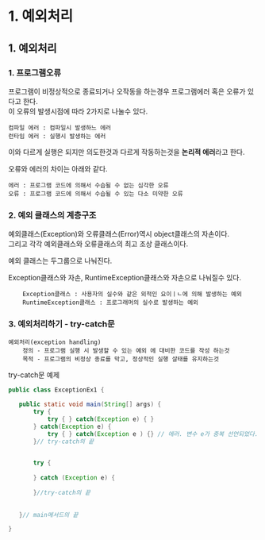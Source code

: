# 1. 예외처리

## 1. 예외처리

### 1. 프로그램오류
프로그램이 비정상적으로 종료되거나 오작동을 하는경우 프로그램에러 혹은 오류가 있다고 한다.      
이 오류의 발생시점에 따라 2가지로 나눌수 있다.     

    컴파일 에러 : 컴파일시 발생하느 에러
    런타임 에러 : 실행시 발생하는 에러
    
이와 다르게 실행은 되지만 의도한것과 다르게 작동하는것을 **논리적 에러**라고 한다.   
   
오류와 에러의 차이는 아래와 같다.
      
    에러 : 프로그램 코드에 의해서 수습될 수 없는 심각한 오류
    오류 : 프로그램 코드에 의해서 수습될 수 있는 다소 미약한 오류
      
  
### 2. 예외 클래스의 계층구조

예외클래스(Exception)와 오류클래스(Error)역시 object클래스의 자손이다.     
그리고 각각 예외클래스와 오류클래스의 최고 조상 클래스이다.      
        
예외 클래스는 두그룹으로 나눠진다.

Exception클래스와 자손, RuntimeException클래스와 자손으로 나눠질수 있다.   


        Exception클래스 : 사용자의 실수와 같은 외적인 요이ㅣㄴ에 의해 발생하는 예외
        RuntimeException클래스 : 프로그래머의 실수로 발생하는 예외  
       
       
### 3. 예외처리하기 - try-catch문        

    예외처리(exception handling)
        정의 - 프로그램 실행 시 발생할 수 있는 예외 에 대비한 코드를 작성 하는것
        목적 - 프로그램의 비정상 종료를 막고, 정상적인 실행 살태를 유지하는것
          
 try-catch문 예제
 ```java
 public class ExceptionEx1 {

	public static void main(String[] args) {
		try {
			try { } catch(Exception e) { }
		} catch(Exception e) {
			try { } catch(Exception e ) {} // 에러. 변수 e가 중복 선언되었다.
		}// try-catch의 끝

		
		try {
			
		} catch (Exception e) {
			
		}//try-catch의 끝
		
		
	}// main메서드의 끝

}
 ```
